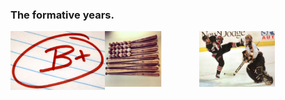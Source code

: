 ### The formative years.

<div style="display: flex;">

  <div style="flex: .3" class="fragment">
    <img src="images/grade-b-plus.jpg" alt="" >
  </div>
  <div style="flex: .3" class="fragment">
    <img src="images/baseball.jpg" alt="" style="width: 60%;">
  </div>
  <div style="flex: .3" class="fragment">
    <img src="images/hockey.jpg" alt="" style="width: 80%;">
  </div>
</div>